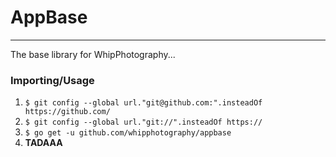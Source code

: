 # AppBase
---

The base library for WhipPhotography...

### Importing/Usage
1. `$ git config --global url."git@github.com:".insteadOf https://github.com/`
2. `$ git config --global url."git://".insteadOf https://`
3. `$ go get -u github.com/whipphotography/appbase`
4. **TADAAA**